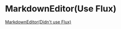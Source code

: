 # MarkdownEditor(Use Flux)

[MarkdownEditor(Didn't use Flux)](https://github.com/Shagamii/MarkdownEditorNoFlux)

